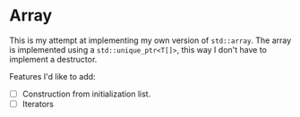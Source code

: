 # Array

This is my attempt at implementing my own version of `std::array`.
The array is implemented using a `std::unique_ptr<T[]>`, this way I don't have
to implement a destructor.

Features I'd like to add:
* [ ] Construction from initialization list.
* [ ] Iterators
